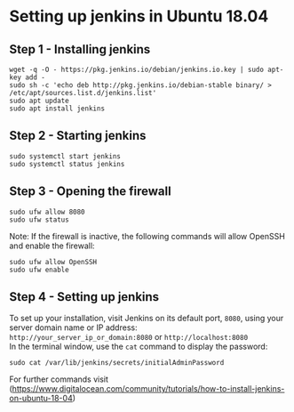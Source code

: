 # Setting up jenkins in Ubuntu 18.04
## Step 1 - Installing jenkins
```
wget -q -O - https://pkg.jenkins.io/debian/jenkins.io.key | sudo apt-key add -
sudo sh -c 'echo deb http://pkg.jenkins.io/debian-stable binary/ > /etc/apt/sources.list.d/jenkins.list'
sudo apt update
sudo apt install jenkins
```
## Step 2 - Starting jenkins
```
sudo systemctl start jenkins
sudo systemctl status jenkins
```
## Step 3 - Opening the firewall
```
sudo ufw allow 8080
sudo ufw status
```
Note: If the firewall is inactive, the following commands will allow OpenSSH and enable the firewall:</br>
```
sudo ufw allow OpenSSH
sudo ufw enable
```
## Step 4 - Setting up jenkins
To set up your installation, visit Jenkins on its default port, `8080`, using your server domain name or IP address:</br>
`http://your_server_ip_or_domain:8080` or `http://localhost:8080`</br>
In the terminal window, use the `cat` command to display the password:</br>
```
sudo cat /var/lib/jenkins/secrets/initialAdminPassword
```
For further commands visit</br>
(https://www.digitalocean.com/community/tutorials/how-to-install-jenkins-on-ubuntu-18-04)
